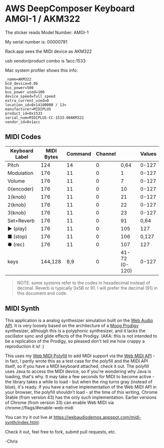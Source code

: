 # AWS DeepComposer Keyboard AMGI-1 / AKM322

The sticker reads Model Number: AMGI-1

My serial number is: 00000791

Rack.app sees the MIDI device as AKM322

usb vendor/product combo is 1acc:1533

Mac system profiler shows this info:

    _name=AKM322
    bcd_device=0.0b
    bus_power=500
    bus_power_used=100
    device_speed=full_speed
    extra_current_used=0
    location_id=0x14100000 / 13<
    manufacturer=MIDIPLUS
    product_id=0x1533
    serial_num=MIDIPLUS-CC-1533-00AKM322
    vendor_id=0x1acc

## MIDI Codes


|Keyboard Label|MIDI Bytes|Command|Channel|               | Values 
|--------------|----------|-------|-------|---------------|-------
| Pitch        | 124      | 14    | 0     | 0,64          | 0-127
| Modulation   | 176      | 11    | 0     | 1             | 0-127
| Volume       | 176      | 11    | 0     | 7             | 0-127
| 0(encoder)   | 176      | 11    | 0     | 10            | 0-127
| 1(knob)      | 176      | 11    | 0     | 21            | 0-127
| 2(knob)      | 176      | 11    | 0     | 22            | 0-127
| 3(knob)      | 176      | 11    | 0     | 23            | 0-127
| Set+Reverb   | 176      | 11    | 0     | 91            | 0,64
| ▶ (play)     | 176      | 11    | 0     | 105           | 127
| ■ (stop)     | 176      | 11    | 0     | 106           | 0,127
| ● (rec)      | 176      | 11    | 0     | 107           | 127
| keys         | 144,128  | 8,9   | 0     | 41-72 (0-120) | 0-127

> NOTE: some systems refer to the codes in hexadecimal instead of decimal. Reverb is typically 0x5B or 91. I will prefer the decimal (91) in this document and code.

## MIDI Synth

This application is a analog synthesizer simulation built on the [Web Audio API](https://webaudio.github.io/web-audio-api/).  It is very loosely based on the architecture of a [Moog Prodigy](http://www.vintagesynth.com/moog/prodigy.php) synthesizer, although this is a polyphonic synthesizer, and it lacks the oscillator sync and glide effects of the Prodigy.  (AKA: this is not intended to be a replication of the Prodigy, so pleased don't tell me how crappy a reproduction it is! :)

This uses my [Web MIDI Polyfill](https://github.com/cwilso/WebMIDIAPIShim) to add MIDI support via the [Web MIDI API](http://webaudio.github.io/web-midi-api/) - in fact, I partly wrote this as a test case for the polyfill and the MIDI API itself, so if you have a MIDI keyboard attached, check it out.  The polyfill uses Java to access the MIDI device, so if you're wondering why Java is loading, that's why.  It may take a few seconds for MIDI to become active - the library takes a while to load - but when the ring turns gray (instead of blue), it's ready.  If you have a native implementation of the Web MIDI API in your browser, the polyfill shouldn't load - at the time of this writing, Chrome Stable (from version 43) has the only such implementation. Earlier versions of Chrome (from version 33) can enable Web MIDI via chrome://flags/#enable-web-midi

You can try it out live at https://webaudiodemos.appspot.com/midi-synth/index.html.

Check it out, feel free to fork, submit pull requests, etc.

-Chris
